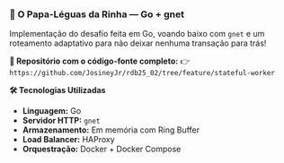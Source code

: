 ### 🚀 O Papa-Léguas da Rinha — Go + gnet

Implementação do desafio feita em Go, voando baixo com `gnet` e um roteamento adaptativo para não deixar nenhuma transação para trás!

**📎 Repositório com o código-fonte completo:**
👉 `https://github.com/JosineyJr/rdb25_02/tree/feature/stateful-worker`

**🛠️ Tecnologias Utilizadas**

* **Linguagem:** Go
* **Servidor HTTP:** `gnet`
* **Armazenamento:** Em memória com Ring Buffer
* **Load Balancer:** HAProxy
* **Orquestração:** Docker + Docker Compose